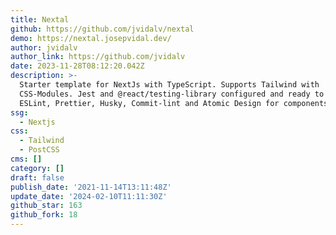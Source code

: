 ```yaml
---
title: Nextal
github: https://github.com/jvidalv/nextal
demo: https://nextal.josepvidal.dev/
author: jvidalv
author_link: https://github.com/jvidalv
date: 2023-11-28T08:12:20.042Z
description: >-
  Starter template for NextJs with TypeScript. Supports Tailwind with
  CSS-Modules. Jest and @react/testing-library configured and ready to go. Also
  ESLint, Prettier, Husky, Commit-lint and Atomic Design for components.
ssg:
  - Nextjs
css:
  - Tailwind
  - PostCSS
cms: []
category: []
draft: false
publish_date: '2021-11-14T13:11:48Z'
update_date: '2024-02-10T11:11:30Z'
github_star: 163
github_fork: 18
---
```

